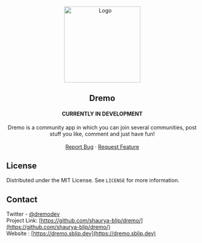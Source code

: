 <!-- PROJECT LOGO -->
<br />
<p align="center">
  <a href="http://dremo.sblip.dev">
    <img src="https://dremo.sblip.dev/images/logo.png" alt="Logo" width="200" height="200">
  </a>

  <h2 align="center">Dremo</h3>
    <h4 align="center">CURRENTLY IN DEVELOPMENT</h2>
  <p align="center">
    Dremo is a community app in which you can join several communities, post stuff you like, comment and just have fun!
    <br />
    <br />
    <a href="https://github.com/shaurya-blip/dremo/issues">Report Bug</a>
    ·
    <a href="https://github.com/shaurya-blip/dremo/issues">Request Feature</a>
  </p>
</p>


## License

Distributed under the MIT License. See `LICENSE` for more information.


## Contact

Twitter - [@dremodev](https://twitter.com/dremodev) <br>
Project Link: [https://github.com/shaurya-blip/dremo/](https://github.com/shaurya-blip/dremo/) <br>
Website : [https://dremo.sblip.dev](https://dremo.sblip.dev) <br>